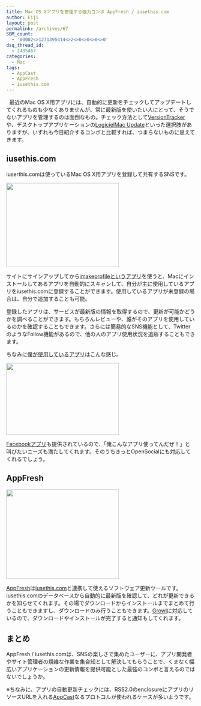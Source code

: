 ```yaml
---
title: Mac OS Xアプリを管理する強力コンボ AppFresh / iusethis.com
author: Eiji
layout: post
permalink: /archives/67
SBM_count:
  - '00002<>1271395414<>2<>0<>0<>0<>0'
dsq_thread_id:
  - 2435467
categories:
  - Mac
tags:
  - AppCast
  - AppFresh
  - iusethis.com
---
```

<div class="wp_plus_one_button" style="margin: 0 8px 8px 0; float:left; ">
  <g:plusone href="http://devlog.agektmr.com/archives/67" callback="wp_plus_one_handler"></g:plusone>
</div>

最近のMac OS X用アプリには、自動的に更新をチェックしてアップデートしてくれるものも少なくありませんが、常に最新版を使いたい人にとって、そうでないアプリを管理するのは面倒なもの。チェック方法として<a href="http://www.versiontracker.com/" target="_blank">VersionTracker</a>や、デスクトップアプリケーションの<a href="http://www.logicielmac.com/" target="_blank">LogicielMac Update</a>といった選択肢がありますが、いずれも今日紹介するコンボと比較すれば、つまらないものに思えてきます。

## iusethis.com

iuserthis.comは使っているMac OS X用アプリを登録して共有するSNSです。

[<img class="alignnone size-medium wp-image-69" title="iusethis_top" src="http://devlog.agektmr.com/wp-content/uploads/2008/05/iusethis_top-300x224.jpg" alt="" width="300" height="224" />][1]

サイトにサインアップしてから<a href="http://osx.iusethis.com/app/imakeprofile" target="_blank">imakeprofileというアプリ</a>を使うと、Macにインストールしてあるアプリを自動的にスキャンして、自分が主に使用しているアプリをiusethis.comに登録することができます。使用しているアプリが未登録の場合は、自分で追加することも可能。

登録したアプリは、サービスが最新版の情報を取得するので、更新が可能かどうかを調べることができます。もちろんレビューや、誰がそのアプリを使用しているのかを確認することもできます。さらには簡易的なSNS機能として、TwitterのようなFollow機能があるので、他の人のアプリ使用状況を追跡することもできます。

ちなみに<a href="http://osx.iusethis.com/iconbonanza/agektmr" target="_blank">僕が使用しているアプリ</a>はこんな感じ。

[<img class="alignnone size-medium wp-image-70" title="iusethis_icon" src="http://devlog.agektmr.com/wp-content/uploads/2008/05/iusethis_icon-300x191.jpg" alt="" width="300" height="191" />][2]

<a href="http://apps.facebook.com/iusethis/" target="_blank">Facebookアプリ</a>も提供されているので、「俺こんなアプリ使ってんだぜ！」と叫びたいニーズも満たしてくれます。そのうちきっとOpenSocialにも対応してくれるでしょう。

## AppFresh

[<img class="alignnone size-medium wp-image-68" title="appfresh" src="http://devlog.agektmr.com/wp-content/uploads/2008/05/appfresh-300x238.jpg" alt="" width="300" height="238" />][3]

<a href="http://metaquark.de/appfresh/" target="_blank">AppFresh</a>は<a href="http://osx.iusethis.com/" target="_blank">iusethis.com</a>と連携して使えるソフトウェア更新ツールです。iusethis.comのデータベースから自動的に最新版を確認して、どれが更新できるかを知らせてくれます。その場でダウンロードからインストールまでまとめて行うこともできますし、ダウンロードのみ行うこともできます。<a href="http://growl.info/" target="_blank">Growl</a>に対応しているので、ダウンロードやインストールが完了すると通知もしてくれます。

## まとめ

AppFresh / iusethis.comは、SNSの楽しさで集めたユーザーに、アプリ開発者やサイト管理者の煩雑な作業を集合知として解決してもらうことで、くまなく幅広いアプリケーションの更新情報を提供可能とした最強のコンボと言えるのではないでしょうか。

※ちなみに、アプリの自動更新チェックには、RSS2.0のenclosureにアプリのリソースURLを入れる<a href="http://connectedflow.com/appcasting/" target="_blank">AppCast</a>なるプロトコルが使われるケースが多いようです。

 [1]: http://devlog.agektmr.com/wp-content/uploads/2008/05/iusethis_top.jpg
 [2]: http://devlog.agektmr.com/wp-content/uploads/2008/05/iusethis_icon.jpg
 [3]: http://devlog.agektmr.com/wp-content/uploads/2008/05/appfresh.jpg
